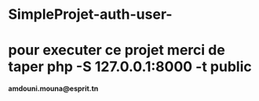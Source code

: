 # SimpleProjet-auth-user-
<h1>pour executer ce projet merci de taper php -S 127.0.0.1:8000 -t public </h1>
<b>amdouni.mouna@esprit.tn</b>
